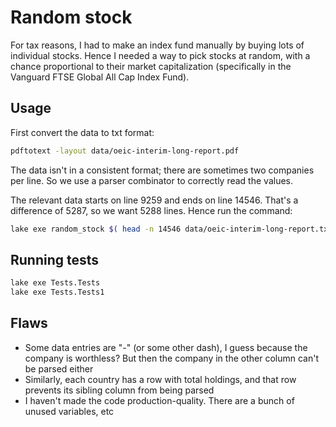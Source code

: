 # Random stock

For tax reasons, I had to make an index fund manually by buying lots of individual stocks.
Hence I needed a way to pick stocks at random, with a chance proportional to their market capitalization (specifically in the Vanguard FTSE Global All Cap Index Fund).

## Usage

First convert the data to txt format:

```bash
pdftotext -layout data/oeic-interim-long-report.pdf
```

The data isn't in a consistent format; there are sometimes two companies per line.
So we use a parser combinator to correctly read the values.

The relevant data starts on line 9259 and ends on line 14546.
That's a difference of 5287, so we want 5288 lines.
Hence run the command:

```bash
lake exe random_stock $( head -n 14546 data/oeic-interim-long-report.txt | tail -n 5288)
```

## Running tests

```bash
lake exe Tests.Tests
lake exe Tests.Tests1
```

## Flaws

- Some data entries are "-" (or some other dash), I guess because the company is worthless? But then the company in the other column can't be parsed either
- Similarly, each country has a row with total holdings, and that row prevents its sibling column from being parsed
- I haven't made the code production-quality. There are a bunch of unused variables, etc
